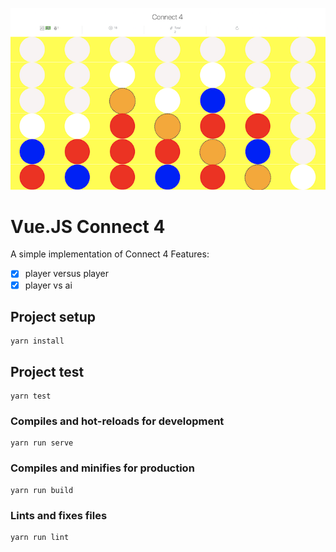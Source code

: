 ![connect 4](https://github.com/aljones15/vue-connect-4/raw/development/connect4.png)
# Vue.JS Connect 4
A simple implementation of Connect 4
Features:
- [X] player versus player
- [X] player vs ai

## Project setup
```
yarn install
```

## Project test
```
yarn test
```

### Compiles and hot-reloads for development
```
yarn run serve
```

### Compiles and minifies for production
```
yarn run build
```

### Lints and fixes files
```
yarn run lint
```
